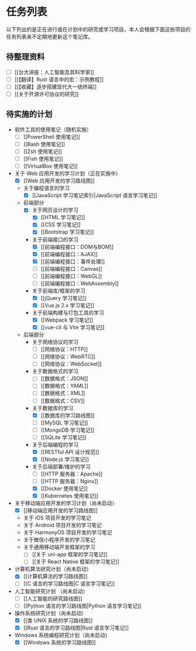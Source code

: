 # 任务列表

以下列出的是正在进行或在计划中的研究或学习项目，本人会根据下面这些项目的任务列表来不定期地更新这个笔记库。

## 待整理资料

- [ ] [[台大讲座：人工智能及其科学家]]
- [ ] [[【翻译】Rust 语言中的宏：示例教程]]
- [ ] [[【收藏】逐步搭建现代大一统终端]]
- [ ] [[关于开源许可协议的研究]]

## 待实施的计划

- 软件工具的使用笔记（随机实施）
  - [ ] [[PowerShell 使用笔记]]
  - [ ] [[Bash 使用笔记]]
  - [ ] [[Zsh 使用笔记]]
  - [ ] [[Fish 使用笔记]]
  - [ ] [[VirtualBox 使用笔记]]

- 关于 Web 应用开发的学习计划（正在实施中）
  - [x] [[Web 应用开发的学习路线图]]
  - 关于编程语言的学习
    - [x] [[JavaScript 学习笔记索引|JavaScript 语言学习笔记]]
  - 前端部分
    - [x] 关于网页设计的学习
      - [x] [[HTML 学习笔记]]
      - [x] [[CSS 学习笔记]]
      - [x] [[Bootstrap 学习笔记]]
    - 关于前端接口的学习
      - [x] [[前端编程接口：DOM与BOM]]
      - [x] [[前端编程接口：AJAX]]
      - [x] [[前端编程接口：事件处理]]
      - [ ] [[前端编程接口：Canvas]]
      - [ ] [[前端编程接口：WebGL]]
      - [ ] [[前端编程接口：WebAssembly]]
    - 关于前端库/框架的学习
      - [x] [[jQuery 学习笔记]]
      - [x] [[Vue.js 2.x 学习笔记]]
    - 关于前端构建与打包工具的学习
      - [x] [[Webpack 学习笔记]]
      - [x] [[vue-cli 与 Vite 学习笔记]]
  - 后端部分
    - 关于网络协议的学习
      - [ ] [[网络协议：HTTP]]
      - [ ] [[网络协议：WebRTC]]
      - [ ] [[网络协议：WebSocket]]
    - 关于数据格式的学习
      - [ ] [[数据格式：JSON]]
      - [ ] [[数据格式：YAML]]
      - [ ] [[数据格式：XML]]
      - [ ] [[数据格式：CSV]]
    - 关于数据库的学习
      - [x] [[数据库的学习路线图]]
      - [ ] [[MySQL 学习笔记]]
      - [ ] [[MongoDB 学习笔记]]
      - [ ] [[SQLite 学习笔记]]
    - 关于后端编程的学习
      - [x] [[RESTful API 设计规范]]
      - [x] [[Node.js 学习笔记]]
    - 关于后端部署/维护的学习
      - [ ] [[HTTP 服务器：Apache]]
      - [ ] [[HTTP 服务器：Nginx]]
      - [x] [[Docker 使用笔记]]
      - [x] [[Kubernetes 使用笔记]]

- 关于移动端应用开发的学习计划（尚未启动）
  - [x] [[移动端应用开发的学习路线图]]
  - 关于 iOS 项目开发的学习笔记
  - 关于 Android 项目开发的学习笔记
  - 关于 HarmonyOS 项目开发的学习笔记
  - 关于微信小程序开发的学习笔记
  - 关于通用移动端开发框架的学习
    - [ ] [[关于 uni-app 框架的学习笔记]]
    - [ ] [[关于 React Native 框架的学习笔记]]

- 计算机算法研究计划（尚未启动）
  - [x] [[计算机算法的学习路线图]]
  - [ ] [[C 语言的学习路线图|C 语言学习笔记]]

- 人工智能研究计划 （尚未启动）
  - [ ] [[人工智能的研究路线图]]
  - [ ] [[Python 语言的学习路线图|Python 语言学习笔记]]

- 操作系统研究计划（尚未启动）
  - [x] [[类 UNIX 系统的学习路线图]]
  - [x] [[Rust 语言的学习路线图|Rust 语言学习笔记]]

- Windows 系统编程研究计划（尚未启动）
  - [x] [[Windows 系统的学习路线图]]